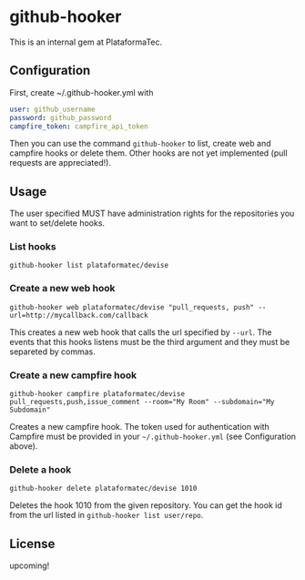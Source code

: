 # github-hooker

This is an internal gem at PlataformaTec.

## Configuration

First, create ~/.github-hooker.yml with

```yml
user: github_username
password: github_password
campfire_token: campfire_api_token
```

Then you can use the command `github-hooker` to list, create web and campfire hooks or delete them. Other hooks are not yet implemented (pull requests are appreciated!).

## Usage

The user specified MUST have administration rights for the repositories you want to set/delete hooks.

### List hooks

```
github-hooker list plataformatec/devise 
```

### Create a new web hook

```
github-hooker web plataformatec/devise "pull_requests, push" --url=http://mycallback.com/callback
```

This creates a new web hook that calls the url specified by `--url`. The events that this hooks listens must be the third argument and they must be separeted by commas. 

### Create a new campfire hook

```
github-hooker campfire plataformatec/devise pull_requests,push,issue_comment --room="My Room" --subdomain="My Subdomain"
```

Creates a new campfire hook. The token used for authentication with Campfire must be provided in your `~/.github-hooker.yml` (see Configuration above).

### Delete a hook

```
github-hooker delete plataformatec/devise 1010
```

Deletes the hook 1010 from the given repository. You can get the hook id from the url listed in `github-hooker list user/repo`.


## License

upcoming!

